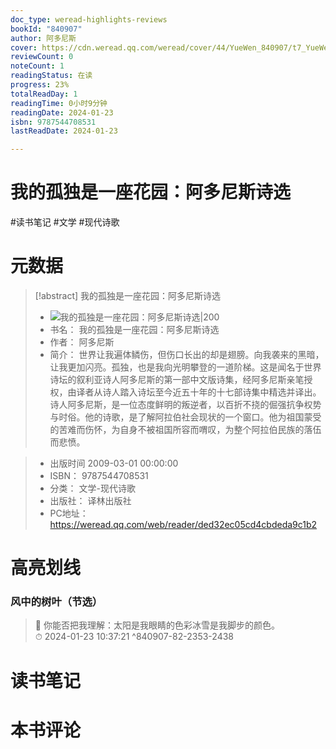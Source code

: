 ```yaml
---
doc_type: weread-highlights-reviews
bookId: "840907"
author: 阿多尼斯
cover: https://cdn.weread.qq.com/weread/cover/44/YueWen_840907/t7_YueWen_840907.jpg
reviewCount: 0
noteCount: 1
readingStatus: 在读
progress: 23%
totalReadDay: 1
readingTime: 0小时9分钟
readingDate: 2024-01-23
isbn: 9787544708531
lastReadDate: 2024-01-23

---
```

# 我的孤独是一座花园：阿多尼斯诗选

#读书笔记 #文学 #现代诗歌

# 元数据
> [!abstract] 我的孤独是一座花园：阿多尼斯诗选
> - ![ 我的孤独是一座花园：阿多尼斯诗选|200](https://cdn.weread.qq.com/weread/cover/44/YueWen_840907/t7_YueWen_840907.jpg)
> - 书名： 我的孤独是一座花园：阿多尼斯诗选
> - 作者： 阿多尼斯
> - 简介：     世界让我遍体鳞伤，但伤口长出的却是翅膀。向我袭来的黑暗，让我更加闪亮。孤独，也是我向光明攀登的一道阶梯。这是闻名于世界诗坛的叙利亚诗人阿多尼斯的第一部中文版诗集，经阿多尼斯亲笔授权，由译者从诗人踏入诗坛至今近五十年的十七部诗集中精选并译出。诗人阿多尼斯，是一位态度鲜明的叛逆者，以百折不挠的倔强抗争权势与时俗。他的诗歌，是了解阿拉伯社会现状的一个窗口。他为祖国蒙受的苦难而伤怀，为自身不被祖国所容而喟叹，为整个阿拉伯民族的落伍而悲愤。

> - 出版时间 2009-03-01 00:00:00
> - ISBN： 9787544708531
> - 分类： 文学-现代诗歌
> - 出版社： 译林出版社
> - PC地址：https://weread.qq.com/web/reader/ded32ec05cd4cbdeda9c1b2

# 高亮划线

### 风中的树叶（节选）

> 📌 你能否把我理解：太阳是我眼睛的色彩冰雪是我脚步的颜色。  
> ⏱ 2024-01-23 10:37:21 ^840907-82-2353-2438

# 读书笔记

# 本书评论
